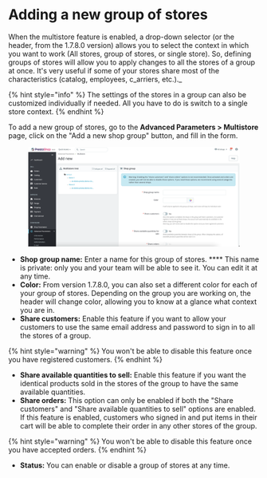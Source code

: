 # Adding a new group of stores

When the multistore feature is enabled, a drop-down selector (or the header, from the 1.7.8.0 version) allows you to select the context in which you want to work (All stores, group of stores, or single store). So, defining groups of stores will allow you to apply changes to all the stores of a group at once. It's very useful if some of your stores share most of the characteristics (catalog, employees, c_arriers, etc.)._&#x20;

{% hint style="info" %}
The settings of the stores in a group can also be customized individually if needed. All you have to do is switch to a single store context. &#x20;
{% endhint %}

To add a new group of stores, go to the **Advanced Parameters > Multistore** page, click on the "Add a new shop group" button, and fill in the form.

<figure><img src="../../../.gitbook/assets/image (4).png" alt=""><figcaption></figcaption></figure>

* **Shop group name:** Enter a name for this group of stores. **** This name is private: only you and your team will be able to see it. You can edit it at any time.
* **Color:** From version 1.7.8.0, you can also set a different color for each of your group of stores. Depending on the group you are working on, the header will change color, allowing you to know at a glance what context you are in.
* **Share customers:** Enable this feature if you want to allow your customers to use the same email address and password to sign in to all the stores of a group.

{% hint style="warning" %}
You won't be able to disable this feature once you have registered customers.&#x20;
{% endhint %}

* **Share available quantities to sell:** Enable this feature if you want the identical products sold in the stores of the group to have the same available quantities.&#x20;
* **Share orders:** This option can only be enabled if both the "Share customers" and "Share available quantities to sell" options are enabled. If this feature is enabled, customers who signed in and put items in their cart will be able to complete their order in any other stores of the group.

{% hint style="warning" %}
You won't be able to disable this feature once you have accepted orders.&#x20;
{% endhint %}

* **Status:** You can enable or disable a group of stores at any time.
